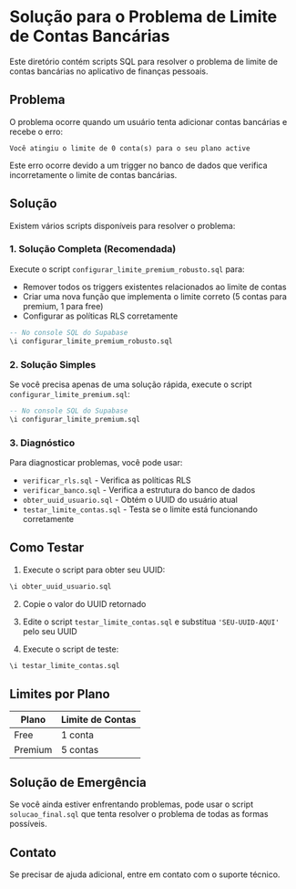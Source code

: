 # Solução para o Problema de Limite de Contas Bancárias

Este diretório contém scripts SQL para resolver o problema de limite de contas bancárias no aplicativo de finanças pessoais.

## Problema

O problema ocorre quando um usuário tenta adicionar contas bancárias e recebe o erro:
```
Você atingiu o limite de 0 conta(s) para o seu plano active
```

Este erro ocorre devido a um trigger no banco de dados que verifica incorretamente o limite de contas bancárias.

## Solução

Existem vários scripts disponíveis para resolver o problema:

### 1. Solução Completa (Recomendada)

Execute o script `configurar_limite_premium_robusto.sql` para:
- Remover todos os triggers existentes relacionados ao limite de contas
- Criar uma nova função que implementa o limite correto (5 contas para premium, 1 para free)
- Configurar as políticas RLS corretamente

```sql
-- No console SQL do Supabase
\i configurar_limite_premium_robusto.sql
```

### 2. Solução Simples

Se você precisa apenas de uma solução rápida, execute o script `configurar_limite_premium.sql`:
```sql
-- No console SQL do Supabase
\i configurar_limite_premium.sql
```

### 3. Diagnóstico

Para diagnosticar problemas, você pode usar:
- `verificar_rls.sql` - Verifica as políticas RLS
- `verificar_banco.sql` - Verifica a estrutura do banco de dados
- `obter_uuid_usuario.sql` - Obtém o UUID do usuário atual
- `testar_limite_contas.sql` - Testa se o limite está funcionando corretamente

## Como Testar

1. Execute o script para obter seu UUID:
```sql
\i obter_uuid_usuario.sql
```

2. Copie o valor do UUID retornado

3. Edite o script `testar_limite_contas.sql` e substitua `'SEU-UUID-AQUI'` pelo seu UUID

4. Execute o script de teste:
```sql
\i testar_limite_contas.sql
```

## Limites por Plano

| Plano   | Limite de Contas |
|---------|------------------|
| Free    | 1 conta          |
| Premium | 5 contas         |

## Solução de Emergência

Se você ainda estiver enfrentando problemas, pode usar o script `solucao_final.sql` que tenta resolver o problema de todas as formas possíveis.

## Contato

Se precisar de ajuda adicional, entre em contato com o suporte técnico. 